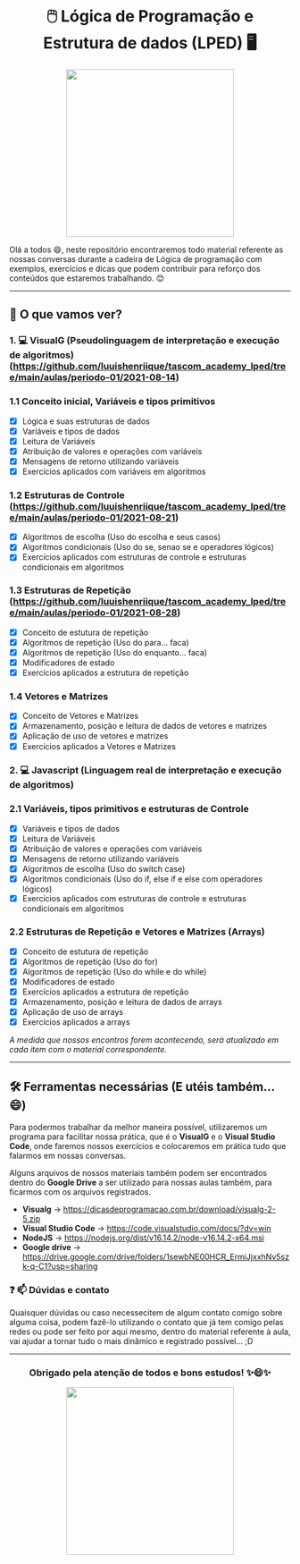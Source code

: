 <div align="center"><h1> 🖱️  Lógica de Programação e Estrutura de dados (LPED) 🖥️</> </div>

<div align="center">
  <img src="https://media.giphy.com/media/Dh5q0sShxgp13DwrvG/giphy.gif" width="300"/>
</div>

Olá a todos 😄, neste repositório encontraremos todo material referente as nossas conversas durante a cadeira de Lógica de programação com exemplos, exercícios e dicas que podem contribuir para reforço dos conteúdos que estaremos trabalhando. 😊

---
## 🤔 O que vamos ver? 

### 1. 💻 VisualG  (Pseudolinguagem de interpretação e execução de algoritmos) (https://github.com/luuishenriique/tascom_academy_lped/tree/main/aulas/periodo-01/2021-08-14)

### 1.1 Conceito inicial, Variáveis e tipos primitivos 
- [X] Lógica e suas estruturas de dados
- [X]  Variáveis e tipos de dados 
- [X]  Leitura de Variáveis
- [X]  Atribuição de valores e operações com variáveis
- [X]  Mensagens de retorno utilizando variáveis
- [X]  Exercícios aplicados com variáveis em algoritmos

### 1.2 Estruturas de Controle (https://github.com/luuishenriique/tascom_academy_lped/tree/main/aulas/periodo-01/2021-08-21)
- [X]  Algoritmos de escolha (Uso do escolha e seus casos)
- [X]  Algoritmos condicionais (Uso do se, senao se e operadores lógicos)
- [X]  Exercícios aplicados com estruturas de controle e estruturas condicionais em algoritmos

### 1.3 Estruturas de Repetição (https://github.com/luuishenriique/tascom_academy_lped/tree/main/aulas/periodo-01/2021-08-28)
- [X] Conceito de estutura de repetição
- [X]  Algoritmos de repetição (Uso do para... faca)
- [X]  Algoritmos de repetição (Uso do enquanto... faca)
- [X]  Modificadores de estado
- [X]  Exercícios aplicados a estrutura de repetição

### 1.4 Vetores e Matrizes 
- [X]  Conceito de Vetores e Matrizes
- [X]  Armazenamento, posição e leitura de dados de vetores e matrizes
- [X]  Aplicação de uso de vetores e matrizes
- [X]  Exercícios aplicados a Vetores e Matrizes

### 2. 💻 Javascript (Linguagem real de interpretação e execução de algoritmos)
    
### 2.1 Variáveis, tipos primitivos e estruturas de Controle
- [X]  Variáveis e tipos de dados 
- [X]  Leitura de Variáveis
- [X]  Atribuição de valores e operações com variáveis
- [X]  Mensagens de retorno utilizando variáveis
- [X]  Algoritmos de escolha (Uso do switch case)
- [X]  Algoritmos condicionais (Uso do if, else if e else com operadores lógicos)
- [X]  Exercícios aplicados com estruturas de controle e estruturas condicionais em algoritmos

### 2.2 Estruturas de Repetição e Vetores e Matrizes (Arrays)
- [X] Conceito de estutura de repetição
- [X]  Algoritmos de repetição (Uso do for)
- [X]  Algoritmos de repetição (Uso do while e do while)
- [X]  Modificadores de estado
- [X]  Exercícios aplicados a estrutura de repetição
- [X]  Armazenamento, posição e leitura de dados de arrays
- [X]  Aplicação de uso de arrays
- [X]  Exercícios aplicados a arrays

*A medida que nossos encontros forem acontecendo, será atualizado em cada item com o material correspondente.*

---
## 🛠️ Ferramentas necessárias (E utéis também... 😄) 
Para podermos trabalhar da melhor maneira possível, utilizaremos um programa para facilitar nossa prática, que é o **VisualG**  e o **Visual Studio Code**, onde faremos nossos exercícios e colocaremos em prática tudo que falarmos em nossas conversas.

Alguns arquivos de nossos materiais também podem ser encontrados dentro do **Google Drive** a ser utilizado para nossas aulas também, para ficarmos com os arquivos registrados. 

- **Visualg** -> https://dicasdeprogramacao.com.br/download/visualg-2-5.zip
- **Visual Studio Code** -> https://code.visualstudio.com/docs/?dv=win
-  **NodeJS** -> https://nodejs.org/dist/v16.14.2/node-v16.14.2-x64.msi
- **Google drive** -> https://drive.google.com/drive/folders/1sewbNE00HCR_ErmiJjxxhNv5szk-q-C1?usp=sharing

### ❓ 📫 Dúvidas e contato

Quaisquer dúvidas ou caso necessecitem de algum contato comigo sobre alguma coisa, podem fazê-lo utilizando o contato que já tem comigo pelas redes ou pode ser feito por aqui mesmo, dentro do material referente à aula, vai ajudar a tornar tudo o mais dinâmico e registrado possível... ;D

---


<div align="center"><h3> Obrigado pela atenção de todos e bons estudos! ✨😄✨
</> </div> 

<div align="center">
  <img src="https://media.giphy.com/media/MdA16VIoXKKxNE8Stk/giphy.gif" width="300" height="300"/>
</div>

